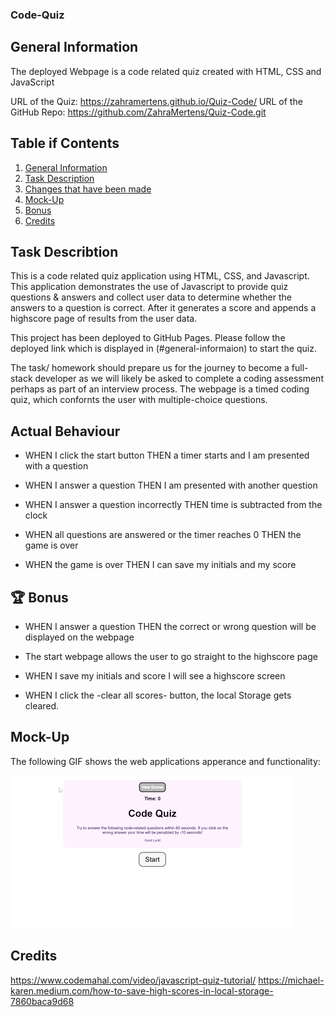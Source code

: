 ### Code-Quiz

## General Information

The deployed Webpage is a code related quiz created with HTML, CSS and JavaScript

URL of the Quiz: https://zahramertens.github.io/Quiz-Code/
URL of the GitHub Repo: https://github.com/ZahraMertens/Quiz-Code.git


## Table if Contents
1. [General Information](#general-informaion)
2. [Task Description](#task-description)
3. [Changes that have been made](#changes-that-have-been-made)
4. [Mock-Up](#mock-up)
5. [Bonus](#bonus)
6. [Credits](#credits)


## Task Describtion

This is a code related quiz application using HTML, CSS, and Javascript. This application demonstrates the use of Javascript to provide quiz questions & answers and collect user data to determine whether the answers to a question is correct. After it generates a score and appends a highscore page of results from the user data.

This project has been deployed to GitHub Pages. Please follow the deployed link which is displayed in (#general-informaion) to start the quiz.

The task/ homework should prepare us for the journey to become a full-stack developer as we will likely be asked to complete a coding assessment perhaps as part of an interview process.
The webpage is a timed coding quiz, which confornts the user with multiple-choice questions.


## Actual Behaviour

* WHEN I click the start button THEN a timer starts and I am presented with a question

* WHEN I answer a question THEN I am presented with another question

* WHEN I answer a question incorrectly THEN time is subtracted from the clock

* WHEN all questions are answered or the timer reaches 0 THEN the game is over

* WHEN the game is over THEN I can save my initials and my score

## 🏆 Bonus


* WHEN I answer a question THEN the correct or wrong question will be displayed on the webpage

* The start webpage allows the user to go straight to the highscore page

* WHEN I save my initials and score I will see a highscore screen

* WHEN I click the -clear all scores- button, the local Storage gets cleared.

## Mock-Up

The following GIF shows the web applications apperance and functionality:

![Code-Quiz-Demo](./assets/images/code-quiz.gif)

## Credits

https://www.codemahal.com/video/javascript-quiz-tutorial/
https://michael-karen.medium.com/how-to-save-high-scores-in-local-storage-7860baca9d68

